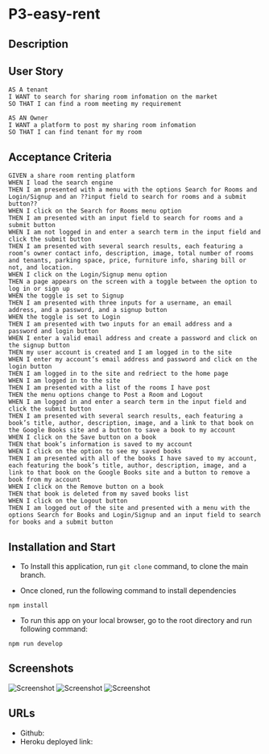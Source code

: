 # P3-easy-rent

## Description


## User Story
```
AS A tenant
I WANT to search for sharing room infomation on the market
SO THAT I can find a room meeting my requirement

AS AN Owner
I WANT a platform to post my sharing room infomation
SO THAT I can find tenant for my room
```

## Acceptance Criteria
```
GIVEN a share room renting platform
WHEN I load the search engine
THEN I am presented with a menu with the options Search for Rooms and Login/Signup and an ??input field to search for rooms and a submit button??
WHEN I click on the Search for Rooms menu option
THEN I am presented with an input field to search for rooms and a submit button
WHEN I am not logged in and enter a search term in the input field and click the submit button
THEN I am presented with several search results, each featuring a room’s owner contact info, description, image, total number of rooms and tenants, parking space, price, furniture info, sharing bill or not, and location.
WHEN I click on the Login/Signup menu option
THEN a page appears on the screen with a toggle between the option to log in or sign up
WHEN the toggle is set to Signup
THEN I am presented with three inputs for a username, an email address, and a password, and a signup button
WHEN the toggle is set to Login
THEN I am presented with two inputs for an email address and a password and login button
WHEN I enter a valid email address and create a password and click on the signup button
THEN my user account is created and I am logged in to the site
WHEN I enter my account’s email address and password and click on the login button
THEN I am logged in to the site and redriect to the home page
WHEN I am logged in to the site
THEN I am presented with a list of the rooms I have post
THEN the menu options change to Post a Room and Logout
WHEN I am logged in and enter a search term in the input field and click the submit button
THEN I am presented with several search results, each featuring a book’s title, author, description, image, and a link to that book on the Google Books site and a button to save a book to my account
WHEN I click on the Save button on a book
THEN that book’s information is saved to my account
WHEN I click on the option to see my saved books
THEN I am presented with all of the books I have saved to my account, each featuring the book’s title, author, description, image, and a link to that book on the Google Books site and a button to remove a book from my account
WHEN I click on the Remove button on a book
THEN that book is deleted from my saved books list
WHEN I click on the Logout button
THEN I am logged out of the site and presented with a menu with the options Search for Books and Login/Signup and an input field to search for books and a submit button  
```

## Installation and Start
* To Install this application, run `git clone` command, to clone the main branch.

* Once cloned, run the following command to install dependencies
```
npm install
```

* To run this app on your local browser, go to the root directory and run following command:
```
npm run develop
```


## Screenshots
![Screenshot]()
![Screenshot]()
![Screenshot]()


## URLs
* Github: 
* Heroku deployed link: 
